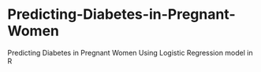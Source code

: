 # Predicting-Diabetes-in-Pregnant-Women
Predicting Diabetes in Pregnant Women Using Logistic Regression model in R
